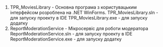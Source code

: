 1) TPR_MoviesLibrary - Основна програма з користувацьким інтерфейсом розроблена на .NET WinForms.
TPR_MoviesLibrary.sln - для запуску проекту в IDE
TPR_MoviesLibrary.exe - для запуску додатку
2) ReportModerationService - Мікросервіс для роботи модератора
ReportModerationService.sln - для запуску проекту в IDE
ReportModerationService.exe - для запуску додатку
